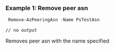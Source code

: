 ### Example 1: Remove peer asn
```powershell
 Remove-AzPeeringAsn -Name PsTestAsn
 ```

```output
// no output
```

Removes peer asn with the name specified

